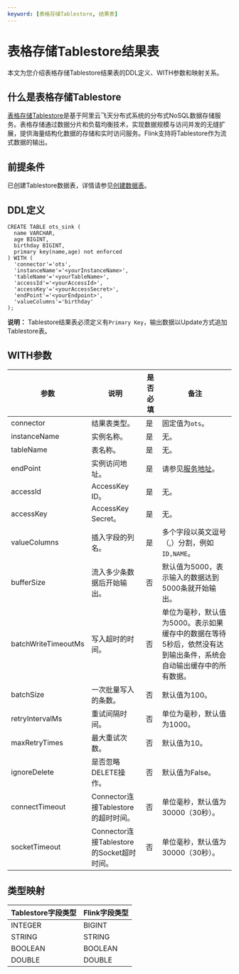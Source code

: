 ```yaml
---
keyword: [表格存储Tablestore, 结果表]
---
```


# 表格存储Tablestore结果表

本文为您介绍表格存储Tablestore结果表的DDL定义、WITH参数和映射关系。

## 什么是表格存储Tablestore

[表格存储Tablestore](/cn.zh-CN/产品简介/什么是表格存储.md)是基于阿里云飞天分布式系统的分布式NoSQL数据存储服务。表格存储通过数据分片和负载均衡技术，实现数据规模与访问并发的无缝扩展，提供海量结构化数据的存储和实时访问服务。Flink支持将Tablestore作为流式数据的输出。

## 前提条件

已创建Tablestore数据表，详情请参见[创建数据表](/cn.zh-CN/快速入门/创建数据表.md)。

## DDL定义

```
CREATE TABLE ots_sink (
  name VARCHAR,
  age BIGINT,
  birthday BIGINT,
  primary key(name,age) not enforced
) WITH (
  'connector'='ots',
  'instanceName'='<yourInstanceName>',
  'tableName'='<yourTableName>',
  'accessId'='<yourAccessId>',
  'accessKey'='<yourAccessSecret>',
  'endPoint'='<yourEndpoint>',
  'valueColumns'='birthday'
); 
```

**说明：** Tablestore结果表必须定义有`Primary Key`，输出数据以Update方式追加Tablestore表。

## WITH参数

|参数|说明|是否必填|备注|
|--|--|----|--|
|connector|结果表类型。|是|固定值为`ots`。|
|instanceName|实例名称。|是|无。|
|tableName|表名称。|是|无。|
|endPoint|实例访问地址。|是|请参见[服务地址](/cn.zh-CN/功能介绍/基础概念/服务地址.md)。|
|accessId|AccessKey ID。|是|无。|
|accessKey|AccessKey Secret。|是|无。|
|valueColumns|插入字段的列名。|是|多个字段以英文逗号（,）分割，例如`ID,NAME`。|
|bufferSize|流入多少条数据后开始输出。|否|默认值为5000，表示输入的数据达到5000条就开始输出。|
|batchWriteTimeoutMs|写入超时的时间。|否|单位为毫秒，默认值为5000。表示如果缓存中的数据在等待5秒后，依然没有达到输出条件，系统会自动输出缓存中的所有数据。|
|batchSize|一次批量写入的条数。|否|默认值为100。|
|retryIntervalMs|重试间隔时间。|否|单位为毫秒，默认值为1000。|
|maxRetryTimes|最大重试次数。|否|默认值为10。|
|ignoreDelete|是否忽略DELETE操作。|否|默认值为False。|
|connectTimeout|Connector连接Tablestore的超时时间。|否|单位毫秒，默认值为30000（30秒）。|
|socketTimeout|Connector连接Tablestore的Socket超时时间。|否|单位毫秒，默认值为30000（30秒）。|

## 类型映射

|Tablestore字段类型|Flink字段类型|
|--------------|---------|
|INTEGER|BIGINT|
|STRING|STRING|
|BOOLEAN|BOOLEAN|
|DOUBLE|DOUBLE|

